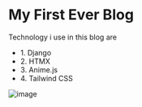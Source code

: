 <h1>My First Ever Blog</h1>

<p>Technology i use in this blog are</p>
<ul>
  <li>1. Django</li>
  <li>2. HTMX</li>
  <li>3. Anime.js</li>
  <li>4. Tailwind CSS</li>
</ul style="padding-bottom: 5px">

![image](https://github.com/user-attachments/assets/25af8c9f-73f3-42a2-a08d-d4356d72e2ab)
